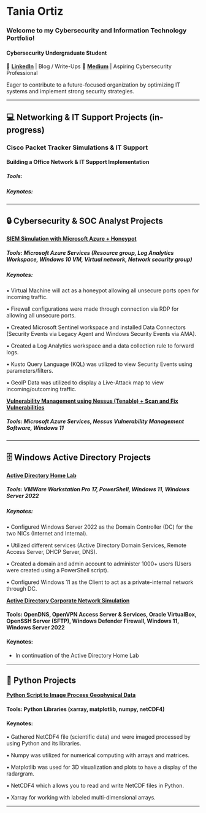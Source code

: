 # Tania Ortiz
### Welcome to my Cybersecurity and Information Technology Portfolio!

#### Cybersecurity Undergraduate Student
🔗 [**LinkedIn**](https://www.linkedin.com/in/tania-ortiz1) | Blog / Write-Ups 🔗 [**Medium**](https://medium.com/@bytayo) | Aspiring Cybersecurity Professional

Eager to contribute to a future-focused organization by optimizing IT systems and implement strong security strategies.

______________________________________________________________________________________________
## 💻 Networking & IT Support Projects (in-progress)
### Cisco Packet Tracker Simulations & IT Support
#### Building a Office Network & IT Support Implementation

##### Tools:

##### Keynotes:

_______________________________________________________________________________________________

## 🔒 Cybersecurity & SOC Analyst Projects

 [**SIEM Simulation with Microsoft Azure + Honeypot**](https://github.com/taniaortiz0/SIEM-Simulation-with-Microsoft-Azure)

##### Tools: Microsoft Azure Services (Resource group, Log Analytics Workspace, Windows 10 VM, Virtual network, Network security group)

##### Keynotes:

•	Virtual Machine will act as a honeypot allowing all unsecure ports open for incoming traffic.

•	Firewall configurations were made through connection via RDP for allowing all unsecure ports.

•	Created Microsoft Sentinel workspace and installed Data Connectors (Security Events via Legacy Agent and Windows Security Events via AMA).

•	Created a Log Analytics workspace and a data collection rule to forward logs.

•	Kusto Query Language (KQL) was utilized to view Security Events using parameters/filters.

•	GeoIP Data was utilized to display a Live-Attack map to view incoming/outcoming traffic.

[**Vulnerability Management using Nessus (Tenable) + Scan and Fix Vulnerabilities**](https://github.com/taniaortiz0/Vulnerability-Management-using-Nessus)

##### Tools: Microsoft Azure Services, Nessus Vulnerability Management Software, Windows 11
_______________________________________________________________________________________________

## 🗄️ Windows Active Directory Projects

[**Active Directory Home Lab**](https://github.com/taniaortiz0/AD-GPM-with-PowerShell-Automation)

##### Tools: VMWare Workstation Pro 17, PowerShell, Windows 11, Windows Server 2022

##### Keynotes:

•	Configured Windows Server 2022 as the Domain Controller (DC) for the two NICs (Internet and Internal). 

•	Utilized different services (Active Directory Domain Services, Remote Access Server, DHCP Server, DNS). 

•	Created a domain and admin account to administer 1000+ users (Users were created using a PowerShell script).

•	Configured Windows 11 as the Client to act as a private-internal network through DC.

[**Active Directory Corporate Network Simulation**](https://github.com/taniaortiz0/AD-Corp-Net-Simulation)

#### Tools: OpenDNS, OpenVPN Access Server & Services, Oracle VirtualBox, OpenSSH Server (SFTP), Windows Defender Firewall, Windows 11, Windows Server 2022

#### Keynotes:

- In continuation of the Active Directory Home Lab
________________________________________________________________________________________________

## 🐍 Python Projects 

[**Python Script to Image Process Geophysical Data**](https://github.com/taniaortiz0/PyScript-Image-Processing-GeoData)

#### Tools: Python Libraries (xarray, matplotlib, numpy, netCDF4)

#### Keynotes:

•	Gathered NetCDF4 file (scientific data) and were imaged processed by using Python and its libraries. 

•	Numpy was utilized for numerical computing with arrays and matrices.

•	Matplotlib was used for 3D visualization and plots to have a display of the radargram. 

•	NetCDF4 which allows you to read and write NetCDF files in Python.

•	Xarray for working with labeled multi-dimensional arrays.

________________________________________________________________________________________________

